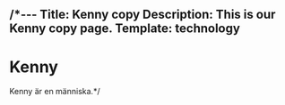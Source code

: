/*---
Title: Kenny copy
Description: This is our Kenny copy page.
Template: technology
---

Kenny
==========================

Kenny är en människa.*/

